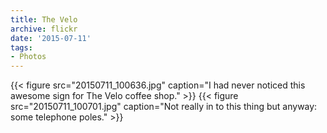 ```yaml
---
title: The Velo
archive: flickr
date: '2015-07-11'
tags:
- Photos
---
```

{{< figure src="20150711_100636.jpg" caption="I had never noticed this awesome sign for The Velo coffee shop." >}}
{{< figure src="20150711_100701.jpg" caption="Not really in to this thing but anyway: some telephone poles." >}}
